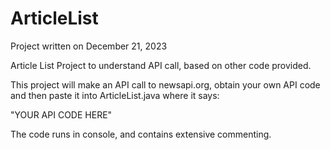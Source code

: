 # ArticleList
Project written on December 21, 2023

Article List Project to understand API call, based on other code provided. 

This project will make an API call to newsapi.org, obtain your own API code and then paste it into ArticleList.java where it says:

"YOUR API CODE HERE"

The code runs in console, and contains extensive commenting. 